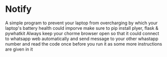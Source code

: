 # Notify

A simple program to prevent your laptop from overcharging by which your laptop's battery health could imporve 
make sure to pip install plyer, flask & pywhatkit
Always keep your chorme browser open so that it could connect to whatsapp web automatically and send message to your other whastapp number and read the code once before you run it as some more instructions are given in it 


